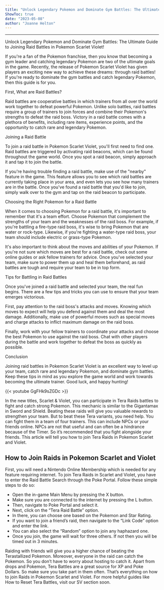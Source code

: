 ```yaml
---
title: "Unlock Legendary Pokemon and Dominate Gym Battles: The Ultimate Guide to Joining Raid Battles in Pokemon Scarlet Violet!"
ShowToc: true 
date: "2023-05-08"
author: "Joanne Helton"
---
```

*****
Unlock Legendary Pokemon and Dominate Gym Battles: The Ultimate Guide to Joining Raid Battles in Pokemon Scarlet Violet!

If you're a fan of the Pokemon franchise, then you know that becoming a gym leader and catching legendary Pokemon are two of the ultimate goals in the game. Recently, the release of Pokemon Scarlet Violet has given players an exciting new way to achieve these dreams: through raid battles! If you're ready to dominate the gym battles and catch legendary Pokemon, then this guide is for you.

First, What are Raid Battles?

Raid battles are cooperative battles in which trainers from all over the world work together to defeat powerful Pokemon. Unlike solo battles, raid battles require a group of trainers to join forces and combine their Pokemon's strengths to defeat the raid boss. Victory in a raid battle comes with a plethora of benefits, including rare items, experience points, and the opportunity to catch rare and legendary Pokemon.

Joining a Raid Battle

To join a raid battle in Pokemon Scarlet Violet, you'll first need to find one. Raid battles are triggered by activating raid beacons, which can be found throughout the game world. Once you spot a raid beacon, simply approach it and tap it to join the battle.

If you're having trouble finding a raid battle, make use of the "nearby" feature in the game. This feature allows you to see which raid battles are currently taking place in your area, and even lets you see how many trainers are in the battle. Once you've found a raid battle that you'd like to join, simply walk over to the gym and tap on the raid beacon to participate.

Choosing the Right Pokemon for a Raid Battle

When it comes to choosing Pokemon for a raid battle, it's important to remember that it's a team effort. Choose Pokemon that complement the strengths of your team and the weaknesses of the raid boss. For example, if you're battling a fire-type raid boss, it's wise to bring Pokemon that are water or rock-type. Likewise, if you're fighting a water-type raid boss, your team should include electric or grass-type Pokemon.

It's also important to think about the moves and abilities of your Pokemon. If you're not sure which moves are best for a raid battle, check out some online guides or ask fellow trainers for advice. Once you've selected your team, make sure to power them up and heal them beforehand, as raid battles are tough and require your team to be in top form.

Tips for Battling in Raid Battles

Once you've joined a raid battle and selected your team, the real fun begins. There are a few tips and tricks you can use to ensure that your team emerges victorious.

First, pay attention to the raid boss's attacks and moves. Knowing which moves to expect will help you defend against them and deal the most damage. Additionally, make use of powerful moves such as special moves and charge attacks to inflict maximum damage on the raid boss.

Finally, work with your fellow trainers to coordinate your attacks and choose the best Pokemon to use against the raid boss. Chat with other players during the battle and work together to defeat the boss as quickly as possible.

Conclusion

Joining raid battles in Pokemon Scarlet Violet is an excellent way to level up your team, catch rare and legendary Pokemon, and dominate gym battles. Keep these tips in mind as you explore the game world and work towards becoming the ultimate trainer. Good luck, and happy hunting!

{{< youtube GgFHk9sZGDc >}} 



In the new titles, Scarlet & Violet, you can participate in Tera Raids battles to fight and catch strong Pokemon. This mechanic is similar to the Gigantamax in Sword and Shield. Beating these raids will give you valuable rewards to strengthen your team. But to beat these Tera variants, you need help. You can fight them in a team of four trainers. This can include NPCs or your friends online. NPCs are not that useful and can often be a hindrance because of the Timer. So it’s recommended that you fight alongside your friends. This article will tell you how to join Tera Raids in Pokemon Scarlet and Violet.
 
## How to Join Raids in Pokemon Scarlet and Violet
 

 
First, you will need a Nintendo Online Membership which is needed for any feature requiring internet. To join Tera Raids in Scarlet and Violet, you have to enter the Raid Battle Search through the Poke Portal. Follow these simple steps to do so:
 
- Open the in-game Main Menu by pressing the X button.
 - Make sure you are connected to the internet by pressing the L button.
 - Then, navigate to Poke Portal and select it.
 - Next, click on the “Tera Raid Battle” option.
 - In there, you can choose one based on the Pokemon and Star Rating.
 - If you want to join a friend’s raid, then navigate to the “Link Code” option and enter the link.
 - You can also select the “Random” option to join any haphazard one.
 - Once you join, the game will wait for three others. If not then you will be timed out in 3 minutes.

 
Raiding with friends will give you a higher chance of beating the Terastallized Pokemon. Moreover, everyone in the raid can catch the Pokemon. So you don’t have to worry about hosting to catch it. Apart from drops and Pokemon, Tera Battles are a great source for XP and Poke Dollars. So make sure you take part in them often.
That’s everything on how to join Raids in Pokemon Scarlet and Violet. For more helpful guides like How to Reset Tera Battles, visit our SV section soon.





